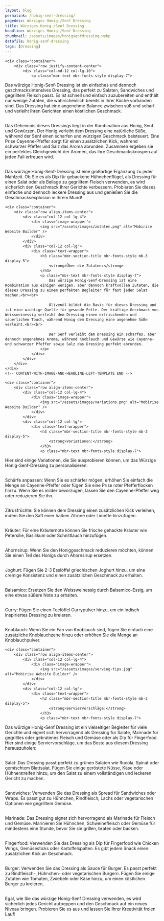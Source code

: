 ```yaml
---
layout: blog
permalink: /honig-senf-dressing/
pagedesc: Würziges Honig-/Senf Dressing
title: Würziges Honig-/Senf Dressing
headline: Würziges Honig-/Senf Dressing
thumbnail: /assets/images/honigsenfdressing.webp
datafile: honig-senf-dressing
tags: [Dressing]
---
```

<section data-bs-version="5.1" class="content5 cid-tyyJcTFpkx" id="content5-4">
    <!-- CONTENT-TEMPLATE START -->

    <div class="container">
        <div class="row justify-content-center">
            <div class="col-md-12 col-lg-10">
                <p class="mbr-text mbr-fonts-style display-7">
Das würzige Honig-Senf-Dressing ist ein einfaches und dennoch geschmacksintensives Dressing, das perfekt zu Salaten, Sandwiches und gegrilltem Fleisch passt. Es ist schnell und einfach zuzubereiten und enthält nur wenige Zutaten, die wahrscheinlich bereits in Ihrer Küche vorhanden sind. Das Dressing hat eine angenehme Balance zwischen süß und scharf und verleiht Ihren Gerichten einen köstlichen Geschmack.<br><br>

Das Geheimnis dieses Dressings liegt in der Kombination aus Honig, Senf und Gewürzen. Der Honig verleiht dem Dressing eine natürliche Süße, während der Senf einen scharfen und würzigen Geschmack beisteuert. Eine Prise Cayenne-Pfeffer sorgt für einen zusätzlichen Kick, während schwarzer Pfeffer und Salz das Aroma abrunden. Zusammen ergeben sie ein perfektes Gleichgewicht der Aromen, das Ihre Geschmacksknospen auf jeden Fall erfreuen wird.<br><br>

Das würzige Honig-Senf-Dressing ist eine großartige Ergänzung zu jeder Mahlzeit. Ob Sie es als Dip für gebackene Hühnchenflügel, als Dressing für einen Salat oder als Beilage zu gegrilltem Fleisch verwenden, es wird sicherlich den Geschmack Ihrer Gerichte verbessern. Probieren Sie dieses einfache und dennoch leckere Dressing aus und genießen Sie die Geschmacksexplosion in Ihrem Mund!
                </p>
            </div>
        </div>
    </div>
    <!-- CONTENT-TEMPLATE END -->
</section>

<section data-bs-version="5.1" class="image1 cid-tyz1VZbAsM" id="image1-a">
    <!-- CONTENT-WITH-IMAGE-AND-HEADLINE-LEFT-TEMPLATE START -->

    <div class="container">
        <div class="row align-items-center">
            <div class="col-12 col-lg-4">
                <div class="image-wrapper">
                    <img src="/assets/images/zutaten.png" alt="Mobirise Website Builder" />
                </div>
            </div>
            <div class="col-12 col-lg">
                <div class="text-wrapper">
                    <h3 class="mbr-section-title mbr-fonts-style mb-3 display-5">
                        <strong>Über die Zutaten:</strong>
                    </h3>
                    <p class="mbr-text mbr-fonts-style display-7">
                        Das würzige Honig-Senf-Dressing ist eine Kombination aus einigen wenigen, aber dennoch kraftvollen Zutaten, die dieses Dressing zu einem perfekten Begleiter für fast jeden Salat machen.<br><br>
                        
                        Olivenöl bildet die Basis für dieses Dressing und ist eine wichtige Quelle für gesunde Fette. Der kräftige Geschmack von Weissweinessig verleiht dem Dressing einen erfrischenden und säuerlichen Touch, während Honig dem Dressing eine angenehme Süße verleiht.<br><br>
                        
                        Der Senf verleiht dem Dressing ein scharfes, aber dennoch angenehmes Aroma, während Knoblauch und Gewürze wie Cayenne- und schwarzer Pfeffer sowie Salz das Dressing perfekt abrunden.
                    </p>
                </div>
            </div>
        </div>
    </div>
    <!-- CONTENT-WITH-IMAGE-AND-HEADLINE-LEFT-TEMPLATE END -->
</section>

<section data-bs-version="5.1" class="image1 cid-tyz1VZbAsM" id="image1-a">
    <!-- CONTENT-WITH-IMAGE-AND-HEADLINE-LEFT-TEMPLATE START -->

    <div class="container">
        <div class="row align-items-center">
            <div class="col-12 col-lg-4">
                <div class="image-wrapper">
                    <img src="/assets/images/variations.png" alt="Mobirise Website Builder" />
                </div>
            </div>
            <div class="col-12 col-lg">
                <div class="text-wrapper">
                    <h3 class="mbr-section-title mbr-fonts-style mb-3 display-5">
                        <strong>Variationen:</strong>
                    </h3>
                    <p class="mbr-text mbr-fonts-style display-7">
Hier sind einige Variationen, die Sie ausprobieren können, um das Würzige Honig-Senf-Dressing zu personalisieren:<br><br>

<i class="fa-regular fa-circle-check"></i> Schärfe anpassen: Wenn Sie es schärfer mögen, erhöhen Sie einfach die Menge an Cayenne-Pfeffer oder fügen Sie eine Prise roter Pfefferflocken hinzu. Wenn Sie es milder bevorzugen, lassen Sie den Cayenne-Pfeffer weg oder reduzieren Sie ihn.<br><br>

<i class="fa-regular fa-circle-check"></i> Zitrusfrüchte: Sie können dem Dressing einen zusätzlichen Kick verleihen, indem Sie den Saft einer halben Zitrone oder Limette hinzufügen.<br><br>

<i class="fa-regular fa-circle-check"></i> Kräuter: Für eine Kräuternote können Sie frische gehackte Kräuter wie Petersilie, Basilikum oder Schnittlauch hinzufügen.<br><br>

<i class="fa-regular fa-circle-check"></i> Ahornsirup: Wenn Sie den Honiggeschmack reduzieren möchten, können Sie einen Teil des Honigs durch Ahornsirup ersetzen.<br><br>

<i class="fa-regular fa-circle-check"></i> Joghurt: Fügen Sie 2-3 Esslöffel griechischen Joghurt hinzu, um eine cremige Konsistenz und einen zusätzlichen Geschmack zu erhalten.<br><br>

<i class="fa-regular fa-circle-check"></i> Balsamico: Ersetzen Sie den Weissweinessig durch Balsamico-Essig, um eine etwas süßere Note zu erhalten.<br><br>

<i class="fa-regular fa-circle-check"></i> Curry: Fügen Sie einen Teelöffel Currypulver hinzu, um ein indisch inspiriertes Dressing zu kreieren.<br><br>

<i class="fa-regular fa-circle-check"></i> Knoblauch: Wenn Sie ein Fan von Knoblauch sind, fügen Sie einfach eine zusätzliche Knoblauchzehe hinzu oder erhöhen Sie die Menge an Knoblauchpulver.
                    </p>
                </div>
            </div>
        </div>
    </div>
    <!-- CONTENT-WITH-IMAGE-AND-HEADLINE-LEFT-TEMPLATE END -->
</section>

<section data-bs-version="5.1" class="image1 cid-tyz1VZbAsM" id="image1-a">
    <!-- CONTENT-WITH-IMAGE-AND-HEADLINE-LEFT-TEMPLATE START -->

    <div class="container">
        <div class="row align-items-center">
            <div class="col-12 col-lg-4">
                <div class="image-wrapper">
                    <img src="/assets/images/serving-tips.jpg" alt="Mobirise Website Builder" />
                </div>
            </div>
            <div class="col-12 col-lg">
                <div class="text-wrapper">
                    <h3 class="mbr-section-title mbr-fonts-style mb-3 display-5">
                        <strong>Serviervorschläge:</strong>
                    </h3>
                    <p class="mbr-text mbr-fonts-style display-7">
Das würzige Honig-Senf Dressing ist ein vielseitiger Begleiter für viele Gerichte und eignet sich hervorragend als Dressing für Salate, Marinade für gegrilltes oder gebratenes Fleisch und Gemüse oder als Dip für Fingerfood. Hier sind einige Serviervorschläge, um das Beste aus diesem Dressing herauszuholen:<br><br>

<i class="fa-regular fa-circle-check"></i> Salat: Das Dressing passt perfekt zu grünen Salaten wie Rucola, Spinat oder gemischtem Blattsalat. Fügen Sie einige geröstete Nüsse, Käse oder Hühnerstreifen hinzu, um den Salat zu einem vollständigen und leckeren Gericht zu machen.<br><br>

<i class="fa-regular fa-circle-check"></i> Sandwiches: Verwenden Sie das Dressing als Spread für Sandwiches oder Wraps. Es passt gut zu Hühnchen, Rindfleisch, Lachs oder vegetarischen Optionen wie gegrilltem Gemüse.<br><br>

<i class="fa-regular fa-circle-check"></i> Marinade: Das Dressing eignet sich hervorragend als Marinade für Fleisch und Gemüse. Marinieren Sie Hühnchen, Schweinefleisch oder Gemüse für mindestens eine Stunde, bevor Sie sie grillen, braten oder backen.<br><br>

<i class="fa-regular fa-circle-check"></i> Fingerfood: Verwenden Sie das Dressing als Dip für Fingerfood wie Chicken Wings, Gemüsesticks oder Kartoffelspalten. Es gibt jedem Snack einen zusätzlichen Kick an Geschmack.<br><br>

<i class="fa-regular fa-circle-check"></i> Burger: Verwenden Sie das Dressing als Sauce für Burger. Es passt perfekt zu Rindfleisch-, Hühnchen- oder vegetarischen Burgern. Fügen Sie einige Zutaten wie Tomaten, Zwiebeln oder Käse hinzu, um einen köstlichen Burger zu kreieren.<br><br>

Egal, wie Sie das würzige Honig-Senf Dressing verwenden, es wird sicherlich jedes Gericht aufpeppen und den Geschmack auf ein neues Niveau bringen. Probieren Sie es aus und lassen Sie Ihrer Kreativität freien Lauf!
                    </p>
                </div>
            </div>
        </div>
    </div>
    <!-- CONTENT-WITH-IMAGE-AND-HEADLINE-LEFT-TEMPLATE END -->
</section>